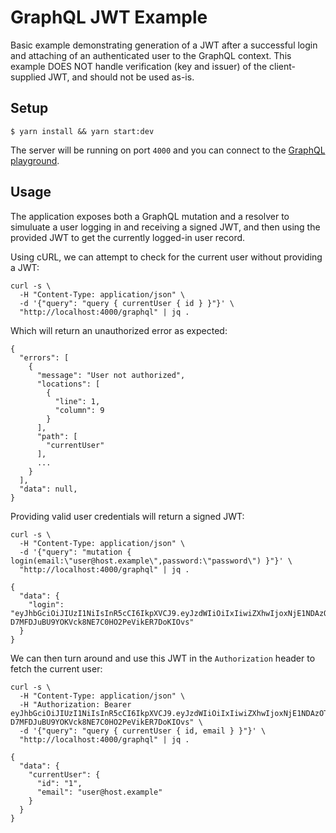 # GraphQL JWT Example

Basic example demonstrating generation of a JWT after a successful login and
attaching of an authenticated user to the GraphQL context. This example DOES
NOT handle verification (key and issuer) of the client-supplied JWT, and should
not be used as-is.

## Setup

```
$ yarn install && yarn start:dev
```

The server will be running on port `4000` and you can connect to the [GraphQL
playground][1].

## Usage

The application exposes both a GraphQL mutation and a resolver to simuluate a
user logging in and receiving a signed JWT, and then using the provided JWT to
get the currently logged-in user record.

Using cURL, we can attempt to check for the current user without providing a
JWT:

```
curl -s \
  -H "Content-Type: application/json" \
  -d '{"query": "query { currentUser { id } }"}' \
  "http://localhost:4000/graphql" | jq .
```

Which will return an unauthorized error as expected:

```
{
  "errors": [
    {
      "message": "User not authorized",
      "locations": [
        {
          "line": 1,
          "column": 9
        }
      ],
      "path": [
        "currentUser"
      ],
      ...
    }
  ],
  "data": null,
}
```

Providing valid user credentials will return a signed JWT:

```
curl -s \
  -H "Content-Type: application/json" \
  -d '{"query": "mutation { login(email:\"user@host.example\",password:\"password\") }"}' \
  "http://localhost:4000/graphql" | jq .

{
  "data": {
    "login": "eyJhbGciOiJIUzI1NiIsInR5cCI6IkpXVCJ9.eyJzdWIiOiIxIiwiZXhwIjoxNjE1NDAzOTA0LCJpYXQiOjE2MTU0MDAzMDR9.fA-D7MFDJuBU9YOKVck8NE7C0HO2PeVikER7DoKIOvs"
  }
}
```

We can then turn around and use this JWT in the `Authorization` header to fetch
the current user:

```
curl -s \
  -H "Content-Type: application/json" \
  -H "Authorization: Bearer eyJhbGciOiJIUzI1NiIsInR5cCI6IkpXVCJ9.eyJzdWIiOiIxIiwiZXhwIjoxNjE1NDAzOTA0LCJpYXQiOjE2MTU0MDAzMDR9.fA-D7MFDJuBU9YOKVck8NE7C0HO2PeVikER7DoKIOvs" \
  -d '{"query": "query { currentUser { id, email } }"}' \
  "http://localhost:4000/graphql" | jq .

{
  "data": {
    "currentUser": {
      "id": "1",
      "email": "user@host.example"
    }
  }
}
```

[1]: http://localhost:4000/graphql
